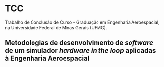 # TCC
Trabalho de Conclusão de Curso - Graduação em Engenharia Aeroespacial, na Universidade Federal de Minas Gerais (UFMG).

## Metodologias de desenvolvimento de *software* de um simulador *hardware in the loop* aplicadas à Engenharia Aeroespacial
